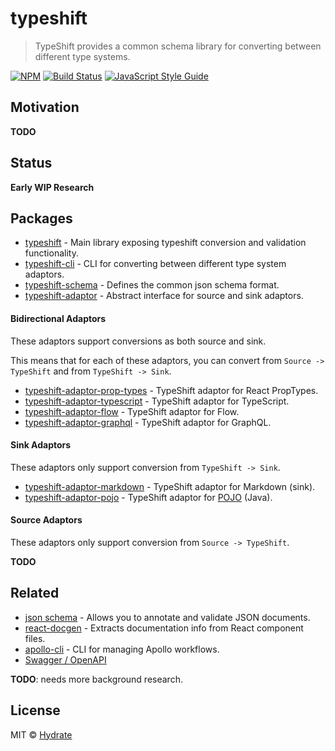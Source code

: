 # typeshift

> TypeShift provides a common schema library for converting between different type systems.

[![NPM](https://img.shields.io/npm/v/typeshift.svg)](https://www.npmjs.com/package/typeshift) [![Build Status](https://travis-ci.com/hydrateio/typeshift.svg?branch=master)](https://travis-ci.com/hydrateio/typeshift) [![JavaScript Style Guide](https://img.shields.io/badge/code_style-standard-brightgreen.svg)](https://standardjs.com)


## Motivation

**TODO**

## Status

**Early WIP Research**



## Packages

- [typeshift](packages/typeshift) - Main library exposing typeshift conversion and validation functionality.
- [typeshift-cli](packages/typeshift-cli) - CLI for converting between different type system adaptors.
- [typeshift-schema](packages/typeshift-schema) - Defines the common json schema format.
- [typeshift-adaptor](packages/typeshift-adaptor) - Abstract interface for source and sink adaptors.

#### Bidirectional Adaptors

These adaptors support conversions as both source and sink.

This means that for each of these adaptors, you can convert from `Source -> TypeShift` and from `TypeShift -> Sink`.

- [typeshift-adaptor-prop-types](packages/typeshift-adaptor-prop-types) - TypeShift adaptor for React PropTypes.
- [typeshift-adaptor-typescript](packages/typeshift-adaptor-typescript) - TypeShift adaptor for TypeScript.
- [typeshift-adaptor-flow](packages/typeshift-adaptor-flow) - TypeShift adaptor for Flow.
- [typeshift-adaptor-graphql](packages/typeshift-adaptor-graphql) - TypeShift adaptor for GraphQL.

#### Sink Adaptors

These adaptors only support conversion from `TypeShift -> Sink`.

- [typeshift-adaptor-markdown](packages/typeshift-adaptor-markdown) - TypeShift adaptor for Markdown (sink).
- [typeshift-adaptor-pojo](packages/typeshift-adaptor-pojo) - TypeShift adaptor for [POJO](https://spring.io/understanding/POJO) (Java).

#### Source Adaptors

These adaptors only support conversion from `Source -> TypeShift`.

**TODO**


## Related

- [json schema](http://json-schema.org) - Allows you to annotate and validate JSON documents.
- [react-docgen](https://github.com/reactjs/react-docgen) - Extracts documentation info from React component files.
- [apollo-cli](https://github.com/apollographql/apollo-cli) - CLI for managing Apollo workflows.
- [Swagger / OpenAPI](https://swagger.io/docs/specification/data-models)

**TODO**: needs more background research.


## License

MIT © [Hydrate](https://hydrate.io)
